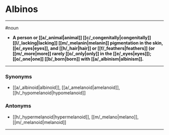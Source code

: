 # Albinos
---
#noun
- **A person or [[a/_animal|animal]] [[c/_congenitally|congenitally]] [[l/_lacking|lacking]] [[m/_melanin|melanin]] pigmentation in the skin, [[e/_eyes|eyes]], and [[h/_hair|hair]] or [[f/_feathers|feathers]] (or [[m/_more|more]] rarely [[o/_only|only]] in the [[e/_eyes|eyes]]); [[o/_one|one]] [[b/_born|born]] with [[a/_albinism|albinism]].**
---
### Synonyms
- [[a/_albinoid|albinoid]], [[a/_amelanoid|amelanoid]], [[h/_hypomelanoid|hypomelanoid]]
### Antonyms
- [[h/_hypermelanoid|hypermelanoid]], [[m/_melano|melano]], [[m/_melanoid|melanoid]]
---
